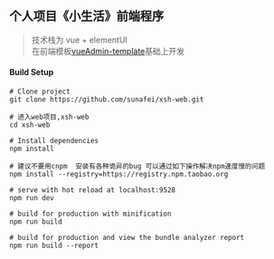 ## 个人项目《小生活》前端程序
> 技术栈为 vue + elementUI  
> 在前端模板[vueAdmin-template](https://github.com/PanJiaChen/vueAdmin-template.git)基础上开发  

#### Build Setup

```shell script
# Clone project
git clone https://github.com/sunafei/xsh-web.git

# 进入web项目,xsh-web
cd xsh-web

# Install dependencies
npm install

# 建议不要用cnpm  安装有各种诡异的bug 可以通过如下操作解决npm速度慢的问题
npm install --registry=https://registry.npm.taobao.org 

# serve with hot reload at localhost:9528
npm run dev

# build for production with minification
npm run build

# build for production and view the bundle analyzer report
npm run build --report
```